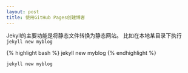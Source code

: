 ```yaml
---
layout: post
title: 使用GitHub Pages创建博客
---
```


Jekyll的主要功能是将静态文件转换为静态网站。
比如在本地某目录下执行```jekyll new myblog```

{% highlight bash %}
jekyll new myblog
{% endhighlight %}

```bash
jekyll new myblog
```

